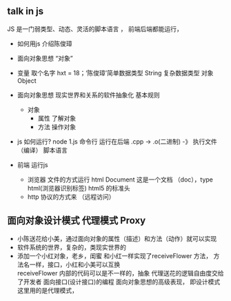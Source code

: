 ## talk in js
  JS 是一门弱类型、动态、灵活的脚本语言 ， 前端后端都能运行，
- 如何用js 介绍陈俊璋
 - 面向对象思想
 “对象”
- 变量
 取个名字 hxt = 18；‘陈俊璋’简单数据类型 String
 复杂数据类型 对象 Object
- 面向对象思想
  现实世界和关系的软件抽象化
  基本规则 
  - 对象
    - 属性 了解对象
    - 方法 操作对象

- js 如何运行?
  node 1.js 命令行  运行在后端
  .cpp -> .o(二进制)  -》 执行文件  （编译）
  脚本语言 


- 前端 运行js
  - 浏览器 文件的方式运行
    html Document   
    <!DOCTYPE html>   这是一个文档 （doc），type html(浏览器识别标签)
    html5 的标准头
  - http 协议的方式来 （远程访问）
      

##  面向对象设计模式 代理模式 Proxy
  - 小陈送花给小美，通过面向对象的属性（描述）和方法（动作）就可以实现
  - 软件系统的世界，复杂的，类现实世界的
  - 添加一个小红对象，老乡，闺蜜
    和小红一样实现了receiveFlower 方法，
    方法名一样，接口，小红和小美可以互换      
    receiveFlower 内部的代码可以是不一样的，抽象
    代理送花的逻辑自由度交给了开发者
    面向接口(设计接口)的编程 面向对象思想的高级表现， 即设计模式
    这里用的是代理模式，